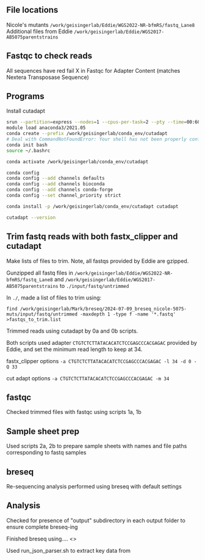 ## File locations
Nicole's mutants `/work/geisingerlab/Eddie/WGS2022-NR-bfmRS/fastq_Lane8`
Additional files from Eddie `/work/geisingerlab/Eddie/WGS2017-AB5075parentstrains`

## Fastqc to check reads

All sequences have red fail X in Fastqc for Adapter Content (matches Nextera Transposase Sequence)

## Programs

Install cutadapt

```bash
srun --partition=express --nodes=1 --cpus-per-task=2 --pty --time=00:60:00 /bin/bash
module load anaconda3/2021.05
conda create --prefix /work/geisingerlab/conda_env/cutadapt
# Deal with CommandNotFoundError: Your shell has not been properly configured to use 'conda activate'.
conda init bash
source ~/.bashrc

conda activate /work/geisingerlab/conda_env/cutadapt

conda config 
conda config --add channels defaults
conda config --add channels bioconda
conda config --add channels conda-forge
conda config --set channel_priority strict

conda install -p /work/geisingerlab/conda_env/cutadapt cutadapt

cutadapt --version
```

## Trim fastq reads with both fastx_clipper and cutadapt

Make lists of files to trim.  Note, all fastqs provided by Eddie are gzipped.

Gunzipped all fastq files in `/work/geisingerlab/Eddie/WGS2022-NR-bfmRS/fastq_Lane8` and `/work/geisingerlab/Eddie/WGS2017-AB5075parentstrains` to `./input/fastq/untrimmed`

In `./`, made a list of files to trim using:

`find /work/geisingerlab/Mark/breseq/2024-07-09_breseq_nicole-5075-muts/input/fastq/untrimmed -maxdepth 1 -type f -name '*.fastq' >fastqs_to_trim.list`

Trimmed reads using cutadapt by 0a and 0b scripts.

Both scripts used adapter `CTGTCTCTTATACACATCTCCGAGCCCACGAGAC` provided by Eddie, and set the minimum read length to keep at 34.

fastx_clipper options `-a CTGTCTCTTATACACATCTCCGAGCCCACGAGAC -l 34 -d 0 -Q 33`

cut adapt options `-a CTGTCTCTTATACACATCTCCGAGCCCACGAGAC -m 34`

## fastqc

Checked trimmed files with fastqc using scripts 1a, 1b

## Sample sheet prep

Used scripts 2a, 2b to prepare sample sheets with names and file paths corresponding to fastq samples

## breseq

Re-sequencing analysis performed using breseq with default settings 

## Analysis

Checked for presence of "output" subdirectory in each output folder to ensure complete breseq-ing

Finished breseq using.... <>

Used run_json_parser.sh to extract key data from 
